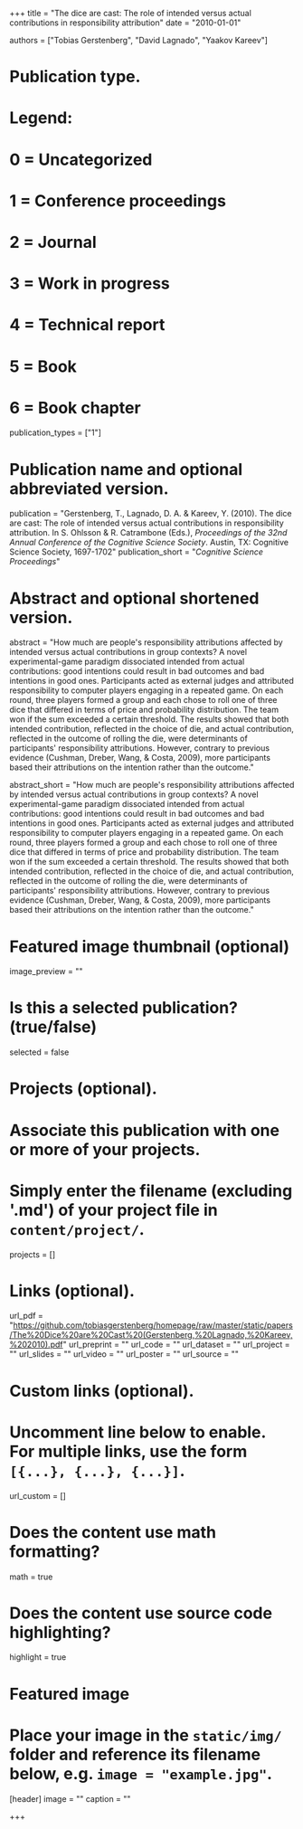 +++
title = "The dice are cast: The role of intended versus actual contributions in responsibility attribution"
date = "2010-01-01"

authors = ["Tobias Gerstenberg", "David Lagnado", "Yaakov Kareev"]

# Publication type.
# Legend:
# 0 = Uncategorized
# 1 = Conference proceedings
# 2 = Journal
# 3 = Work in progress
# 4 = Technical report
# 5 = Book
# 6 = Book chapter
publication_types = ["1"]

# Publication name and optional abbreviated version.
publication = "Gerstenberg, T., Lagnado, D. A. & Kareev, Y. (2010). The dice are cast: The role of intended versus actual contributions in responsibility attribution. In S. Ohlsson & R. Catrambone (Eds.), *Proceedings of the 32nd Annual Conference of the Cognitive Science Society*. Austin, TX: Cognitive Science Society, 1697-1702"
publication_short = "*Cognitive Science Proceedings*"

# Abstract and optional shortened version.
abstract = "How much are people's responsibility attributions affected by intended versus actual contributions in group contexts? A novel experimental-game paradigm dissociated intended from actual contributions: good intentions could result in bad outcomes and bad intentions in good ones. Participants acted as external judges and attributed responsibility to computer players engaging in a repeated game. On each round, three players formed a group and each chose to roll one of three dice that differed in terms of price and probability distribution. The team won if the sum exceeded a certain threshold. The results showed that both intended contribution, reflected in the choice of die, and actual contribution, reflected in the outcome of rolling the die, were determinants of participants' responsibility attributions. However, contrary to previous evidence (Cushman, Dreber, Wang, & Costa, 2009), more participants based their attributions on the intention rather than the outcome."

abstract_short = "How much are people's responsibility attributions affected by intended versus actual contributions in group contexts? A novel experimental-game paradigm dissociated intended from actual contributions: good intentions could result in bad outcomes and bad intentions in good ones. Participants acted as external judges and attributed responsibility to computer players engaging in a repeated game. On each round, three players formed a group and each chose to roll one of three dice that differed in terms of price and probability distribution. The team won if the sum exceeded a certain threshold. The results showed that both intended contribution, reflected in the choice of die, and actual contribution, reflected in the outcome of rolling the die, were determinants of participants' responsibility attributions. However, contrary to previous evidence (Cushman, Dreber, Wang, & Costa, 2009), more participants based their attributions on the intention rather than the outcome."

# Featured image thumbnail (optional)
image_preview = ""

# Is this a selected publication? (true/false)
selected = false

# Projects (optional).
#   Associate this publication with one or more of your projects.
#   Simply enter the filename (excluding '.md') of your project file in `content/project/`.
projects = []

# Links (optional).
url_pdf = "https://github.com/tobiasgerstenberg/homepage/raw/master/static/papers/The%20Dice%20are%20Cast%20(Gerstenberg,%20Lagnado,%20Kareev,%202010).pdf"
url_preprint = ""
url_code = ""
url_dataset = ""
url_project = ""
url_slides = ""
url_video = ""
url_poster = ""
url_source = ""

# Custom links (optional).
#   Uncomment line below to enable. For multiple links, use the form `[{...}, {...}, {...}]`.
url_custom = []

# Does the content use math formatting?
math = true

# Does the content use source code highlighting?
highlight = true

# Featured image
# Place your image in the `static/img/` folder and reference its filename below, e.g. `image = "example.jpg"`.
[header]
image = ""
caption = ""

+++
